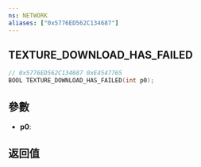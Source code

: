 ```yaml
---
ns: NETWORK
aliases: ["0x5776ED562C134687"]
---
```

## TEXTURE_DOWNLOAD_HAS_FAILED

```c
// 0x5776ED562C134687 0xE4547765
BOOL TEXTURE_DOWNLOAD_HAS_FAILED(int p0);
```


## 參數
* **p0**: 

## 返回值
